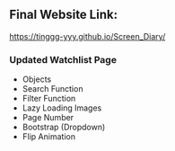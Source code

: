 ## Final Website Link: 
https://tinggg-yyy.github.io/Screen_Diary/

### Updated Watchlist Page
- Objects
- Search Function
- Filter Function
- Lazy Loading Images
- Page Number
- Bootstrap (Dropdown)
- Flip Animation
